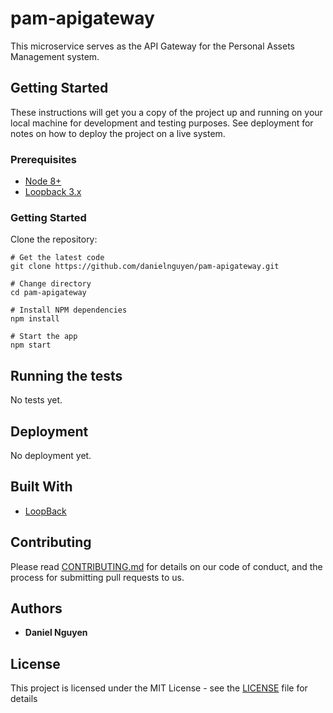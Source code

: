 # pam-apigateway

This microservice serves as the API Gateway for the Personal Assets Management system.

## Getting Started

These instructions will get you a copy of the project up and running on your local machine for development and testing purposes. See deployment for notes on how to deploy the project on a live system.

### Prerequisites

* [Node 8+](http://nodejs.org/)
* [Loopback 3.x](loopback.io)

### Getting Started

Clone the repository:

```
# Get the latest code
git clone https://github.com/danielnguyen/pam-apigateway.git

# Change directory
cd pam-apigateway

# Install NPM dependencies
npm install

# Start the app
npm start
```
## Running the tests

No tests yet.

## Deployment

No deployment yet.

## Built With

* [LoopBack](http://loopback.io)

## Contributing

Please read [CONTRIBUTING.md](https://gist.github.com/PurpleBooth/b24679402957c63ec426) for details on our code of conduct, and the process for submitting pull requests to us.

## Authors

* **Daniel Nguyen**

## License

This project is licensed under the MIT License - see the [LICENSE](LICENSE) file for details
